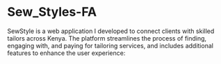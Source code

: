 # Sew_Styles-FA
SewStyle is a web application I developed to connect clients with skilled tailors across Kenya. The platform streamlines the process of finding, engaging with, and paying for tailoring services, and includes additional features to enhance the user experience:
